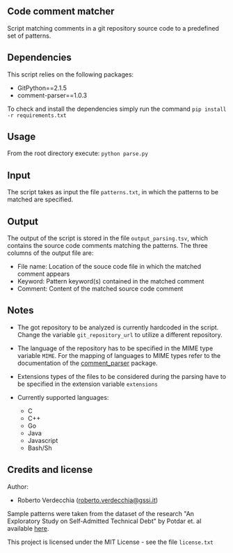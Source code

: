 Code comment matcher
----------------
Script matching comments in a git repository source code to a predefined set of patterns.

Dependencies
----------------
This script relies on the following packages:
 * GitPython==2.1.5
 * comment-parser==1.0.3

To check and install the dependencies simply run the command `pip install -r requirements.txt`

Usage
----------------
From the root directory execute:
`python parse.py`

Input
----------------
The script takes as input the file `patterns.txt`, in which the patterns to be matched are specified.

Output
----------------
The output of the script is stored in the file `output_parsing.tsv`, which contains the source code comments matching the patterns.
The three columns of the output file are:
 * File name: Location of the souce code file in which the matched comment appears
 * Keyword: Pattern keyword(s) contained in the matched comment
 * Comment: Content of the matched source code comment

Notes
----------------
 * The got repository to be analyzed is currently hardcoded in the script. Change the variable `git_repository_url` to utilize a different repository.
 * The language of the repository has to be specified in the MIME type variable `MIME`. For the mapping of languages to MIME types refer to the documentation of the [comment_parser](https://pypi.python.org/pypi/comment_parser/1.0.3) package.
 * Extensions types of the files to be considered during the parsing have to be specified in the extension variable `extensions`

* Currently supported languages:
  * C
  * C++
  * Go
  * Java
  * Javascript
  * Bash/Sh
  
Credits and license
----------------
Author: 
* Roberto Verdecchia (roberto.verdecchia@gssi.it)

Sample patterns were taken from the dataset of the research "An Exploratory Study on Self-Admitted Technical Debt" by Potdar et. al available [here](http://users.encs.concordia.ca/~eshihab/data/ICSME2014/satd.html).

This project is licensed under the MIT License - see the file `license.txt`
